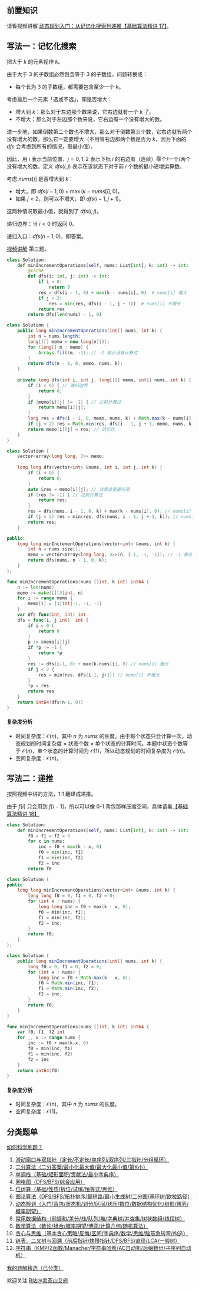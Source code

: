 ## 前置知识

请看视频讲解 [动态规划入门：从记忆化搜索到递推【基础算法精讲 17】](https://www.bilibili.com/video/BV1Xj411K7oF/)。

## 写法一：记忆化搜索

把大于 $k$ 的元素视作 $k$。

由于大于 $3$ 的子数组必然包含等于 $3$ 的子数组，问题转换成：

- 每个长为 $3$ 的子数组，都需要包含至少一个 $k$。

考虑最后一个元素「选或不选」，即是否增大：

- 增大到 $k$：那么对于左边那个数来说，它右边就有一个 $k$ 了。
- 不增大：那么对于左边那个数来说，它右边有一个没有增大的数。

进一步地，如果倒数第二个数也不增大，那么对于倒数第三个数，它右边就有两个没有增大的数，那么它一定要增大（不用管右边那两个数是否为 $k$，因为下面的 $\textit{dfs}$ 会考虑到所有的情况，取最小值）。

因此，用 $i$ 表示当前位置，$j=0,1,2$ 表示下标 $i$ 的右边有（连续）零个/一个/两个没有增大的数。定义 $\textit{dfs}(i,j)$ 表示在该状态下对于前 $i$ 个数的最小递增运算数。

考虑 $\textit{nums}[i]$ 是否增大到 $k$：

- 增大，即 $\textit{dfs}(i-1,0) + \max(k-\textit{nums}[i], 0)$。
- 如果 $j<2$，则可以不增大，即 $\textit{dfs}(i-1,j+1)$。

这两种情况取最小值，就得到了 $\textit{dfs}(i,j)$。

递归边界：当 $i<0$ 时返回 $0$。

递归入口：$\textit{dfs}(n-1,0)$，即答案。

[视频讲解](https://www.bilibili.com/video/BV1tw411q7VZ/) 第三题。

```py [sol-Python3]
class Solution:
    def minIncrementOperations(self, nums: List[int], k: int) -> int:
        @cache
        def dfs(i: int, j: int) -> int:
            if i < 0:
                return 0
            res = dfs(i - 1, 0) + max(k - nums[i], 0)  # nums[i] 增大
            if j < 2:
                res = min(res, dfs(i - 1, j + 1))  # nums[i] 不增大
            return res
        return dfs(len(nums) - 1, 0)
```

```java [sol-Java]
class Solution {
    public long minIncrementOperations(int[] nums, int k) {
        int n = nums.length;
        long[][] memo = new long[n][3];
        for (long[] m : memo) {
            Arrays.fill(m, -1); // -1 表示没有计算过
        }
        return dfs(n - 1, 0, memo, nums, k);
    }
     
    private long dfs(int i, int j, long[][] memo, int[] nums, int k) {
        if (i < 0) { // 递归边界
            return 0;
        }
        if (memo[i][j] != -1) { // 之前计算过
            return memo[i][j];
        }
        long res = dfs(i - 1, 0, memo, nums, k) + Math.max(k - nums[i], 0); // nums[i] 增大
        if (j < 2) res = Math.min(res, dfs(i - 1, j + 1, memo, nums, k)); // nums[i] 不增大
        return memo[i][j] = res; // 记忆化
    }
}
```

```cpp [sol-C++]
class Solution {
    vector<array<long long, 3>> memo;
    
    long long dfs(vector<int> &nums, int i, int j, int k) {
        if (i < 0) {
            return 0;
        }
        auto &res = memo[i][j]; // 注意这里是引用
        if (res != -1) { // 之前计算过
            return res;
        }
        res = dfs(nums, i - 1, 0, k) + max(k - nums[i], 0); // nums[i] 增大
        if (j < 2) res = min(res, dfs(nums, i - 1, j + 1, k)); // nums[i] 不增大
        return res;
    }

public:
    long long minIncrementOperations(vector<int> &nums, int k) {
        int n = nums.size();
        memo = vector<array<long long, 3>>(n, {-1, -1, -1}); // -1 表示没有计算过
        return dfs(nums, n - 1, 0, k);
    }
};
```

```go [sol-Go]
func minIncrementOperations(nums []int, k int) int64 {
	n := len(nums)
	memo := make([][3]int, n)
	for i := range memo {
		memo[i] = [3]int{-1, -1, -1}
	}
	var dfs func(int, int) int
	dfs = func(i, j int)  int {
		if i < 0 {
			return 0
		}
		p := &memo[i][j]
		if *p != -1 {
			return *p
		}
		res := dfs(i-1, 0) + max(k-nums[i], 0) // nums[i] 增大
		if j < 2 {
			res = min(res, dfs(i-1, j+1)) // nums[i] 不增大
		}
		*p = res
		return res
	}
	return int64(dfs(n-1, 0))
}
```

#### 复杂度分析

- 时间复杂度：$\mathcal{O}(n)$，其中 $n$ 为 $\textit{nums}$ 的长度。由于每个状态只会计算一次，动态规划的时间复杂度 $=$ 状态个数 $\times$ 单个状态的计算时间。本题中状态个数等于 $\mathcal{O}(n)$，单个状态的计算时间为 $\mathcal{O}(1)$，所以动态规划的时间复杂度为 $\mathcal{O}(n)$。
- 空间复杂度：$\mathcal{O}(n)$。

## 写法二：递推

按照视频中讲的方法，1:1 翻译成递推。

由于 $f[i]$ 只会用到 $f[i-1]$，所以可以像 0-1 背包那样压缩空间，具体请看[【基础算法精讲 18】](https://www.bilibili.com/video/BV16Y411v7Y6/)

```py [sol-Python3]
class Solution:
    def minIncrementOperations(self, nums: List[int], k: int) -> int:
        f0 = f1 = f2 = 0
        for x in nums:
            inc = f0 + max(k - x, 0)
            f0 = min(inc, f1)
            f1 = min(inc, f2)
            f2 = inc
        return f0
```

```cpp [sol-C++]
class Solution {
public:
    long long minIncrementOperations(vector<int> &nums, int k) {
        long long f0 = 0, f1 = 0, f2 = 0;
        for (int x : nums) {
            long long inc = f0 + max(k - x, 0);
            f0 = min(inc, f1);
            f1 = min(inc, f2);
            f2 = inc;
        }
        return f0;
    }
};
```

```java [sol-Java]
class Solution {
    public long minIncrementOperations(int[] nums, int k) {
        long f0 = 0, f1 = 0, f2 = 0;
        for (int x : nums) {
            long inc = f0 + Math.max(k - x, 0);
            f0 = Math.min(inc, f1);
            f1 = Math.min(inc, f2);
            f2 = inc;
        }
        return f0;
    }
}
```

```go [sol-Go]
func minIncrementOperations(nums []int, k int) int64 {
	var f0, f1, f2 int
	for _, x := range nums {
		inc := f0 + max(k-x, 0)
		f0 = min(inc, f1)
		f1 = min(inc, f2)
		f2 = inc
	}
	return int64(f0)
}
```

#### 复杂度分析

- 时间复杂度：$\mathcal{O}(n)$，其中 $n$ 为 $\textit{nums}$ 的长度。
- 空间复杂度：$\mathcal{O}(1)$。

## 分类题单

[如何科学刷题？](https://leetcode.cn/circle/discuss/RvFUtj/)

1. [滑动窗口与双指针（定长/不定长/单序列/双序列/三指针/分组循环）](https://leetcode.cn/circle/discuss/0viNMK/)
2. [二分算法（二分答案/最小化最大值/最大化最小值/第K小）](https://leetcode.cn/circle/discuss/SqopEo/)
3. [单调栈（基础/矩形面积/贡献法/最小字典序）](https://leetcode.cn/circle/discuss/9oZFK9/)
4. [网格图（DFS/BFS/综合应用）](https://leetcode.cn/circle/discuss/YiXPXW/)
5. [位运算（基础/性质/拆位/试填/恒等式/思维）](https://leetcode.cn/circle/discuss/dHn9Vk/)
6. [图论算法（DFS/BFS/拓扑排序/最短路/最小生成树/二分图/基环树/欧拉路径）](https://leetcode.cn/circle/discuss/01LUak/)
7. [动态规划（入门/背包/状态机/划分/区间/状压/数位/数据结构优化/树形/博弈/概率期望）](https://leetcode.cn/circle/discuss/tXLS3i/)
8. [常用数据结构（前缀和/差分/栈/队列/堆/字典树/并查集/树状数组/线段树）](https://leetcode.cn/circle/discuss/mOr1u6/)
9. [数学算法（数论/组合/概率期望/博弈/计算几何/随机算法）](https://leetcode.cn/circle/discuss/IYT3ss/)
10. [贪心与思维（基本贪心策略/反悔/区间/字典序/数学/思维/脑筋急转弯/构造）](https://leetcode.cn/circle/discuss/g6KTKL/)
11. [链表、二叉树与回溯（前后指针/快慢指针/DFS/BFS/直径/LCA/一般树）](https://leetcode.cn/circle/discuss/K0n2gO/)
12. [字符串（KMP/Z函数/Manacher/字符串哈希/AC自动机/后缀数组/子序列自动机）](https://leetcode.cn/circle/discuss/SJFwQI/)

[我的题解精选（已分类）](https://github.com/EndlessCheng/codeforces-go/blob/master/leetcode/SOLUTIONS.md)

欢迎关注 [B站@灵茶山艾府](https://space.bilibili.com/206214)

